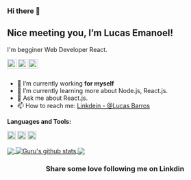 ### Hi there 👋

## Nice meeting you, I’m Lucas Emanoel! 

I'm begginer Web Developer React.

<a href="https://www.instagram.com/luccas.brs/">
  <img align="left" alt="
  's Instagram" width="22px" src="https://cdn.jsdelivr.net/npm/simple-icons@6.6.0/icons/instagram.svg" />
</a>
<a href="https://www.linkedin.com/in/lucas-barros-979011135">
  <img align="left" alt="My Linkdein" width="22px" src="https://cdn.jsdelivr.net/npm/simple-icons@v3/icons/linkedin.svg" />
</a>
<a href="https://github.com/LucasEmanoel">
  <img align="left" alt="My Github" width="22px" src="https://cdn.jsdelivr.net/npm/simple-icons@v3/icons/github.svg" />
</a>

<br/>
<br/>

- 🔭 I’m currently working <b>for myself</b>
- 🌱 I’m currently learning more about Node.js, React.js.
- 💬 Ask me about React.js.
- 📫 How to reach me: [Linkdein - @Lucas Barros](https://www.linkedin.com/in/lucas-barros-979011135)

**Languages and Tools:**  

<code><img height="20" src="https://cdn.jsdelivr.net/npm/simple-icons@6.6.0/icons/javascript.svg"></code>
<code><img height="20" src="https://cdn.jsdelivr.net/npm/simple-icons@6.6.0/icons/react.svg"></code>
<code><img height="20" src="https://cdn.jsdelivr.net/npm/simple-icons@6.6.0/icons/tsnode.svg"></code>


<a href="https://github.com/LucasEmanoel">
  <img align="center" src="https://github-readme-stats.vercel.app/api/top-langs/?username=LucasEmanoel&theme=light&hide_langs_below=1" />
</a>
<a href="https://github.com/LucasEmanoel">
 <img align="center" src="https://github-readme-stats.vercel.app/api?username=LucasEmanoel&show_icons=true&theme=light&line_height=27" alt="Guru's github stats"/>
</a>
<a href="https://github.com/LucasEmanoel/proMatch">
  <img align="center" src="https://github-readme-stats.vercel.app/api/pin/?username=LucasEmanoel&repo=proMatch&theme=light" />
</a>

<div align="center">

### Share some love following me on Linkdin

</div>


